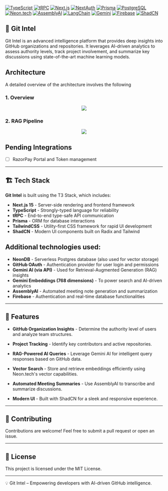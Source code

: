 [![TypeScript](https://img.shields.io/badge/TypeScript-007ACC?style=for-the-badge&logo=typescript&logoColor=white)](https://www.typescriptlang.org)
[![tRPC](https://img.shields.io/badge/tRPC-FF4D00?style=for-the-badge&logo=trpc&logoColor=white)](https://trpc.io)
[![Next.js](https://img.shields.io/badge/Next.js-000000?style=for-the-badge&logo=next.js&logoColor=white)](https://nextjs.org)
[![NextAuth](https://img.shields.io/badge/NextAuth.js-000000?style=for-the-badge&logo=nextauth&logoColor=white)](https://next-auth.js.org)
[![Prisma](https://img.shields.io/badge/Prisma-2D3748?style=for-the-badge&logo=prisma&logoColor=white)](https://www.prisma.io)
[![PostgreSQL](https://img.shields.io/badge/PostgreSQL-336791?style=for-the-badge&logo=postgresql&logoColor=white)](https://www.postgresql.org)
[![Neon.tech](https://img.shields.io/badge/Neon.tech-5A3E85?style=for-the-badge)](https://neon.tech)
[![AssemblyAI](https://img.shields.io/badge/AssemblyAI-1F8AC0?style=for-the-badge)](https://www.assemblyai.com)
[![LangChain](https://img.shields.io/badge/LangChain-005F73?style=for-the-badge)](https://langchain.com)
[![Gemini](https://img.shields.io/badge/Gemini%20AI-FF5722?style=for-the-badge)](https://ai.google)
[![Firebase](https://img.shields.io/badge/Firebase-FFCA28?style=for-the-badge&logo=firebase&logoColor=black)](https://firebase.google.com)
[![ShadCN](https://img.shields.io/badge/ShadCN-000000?style=for-the-badge&logo=shadcn&logoColor=white)](https://ui.shadcn.com)

## 🚀 Git Intel
Git Intel is an advanced intelligence platform that provides deep insights into GitHub organizations and repositories. It leverages AI-driven analytics to assess authority levels, track project involvement, and summarize key discussions using state-of-the-art machine learning models.

## Architecture 
A detailed overview of the architecture involves the following

### 1. Overview
<p align="center">
  <img src="https://github.com/user-attachments/assets/fa14a5f2-6cc2-4dc6-806e-9c13eac8a802"/>
</p>

### 2. RAG Pipeline
<p align="center">
  <img src="https://github.com/user-attachments/assets/69056f6f-5582-4a22-b95f-e756481fce51"/>
</p>

## Pending Integrations 
- [ ] RazorPay Portal and Token management

---

## 🏗 Tech Stack
**Git Intel** is built using the T3 Stack, which includes:

- **Next.js 15** - Server-side rendering and frontend framework
- **TypeScript** - Strongly-typed language for reliability
- **tRPC** - End-to-end type-safe API communication
- **Prisma** - ORM for database interactions
- **TailwindCSS** - Utility-first CSS framework for rapid UI development
- **ShadCN** - Modern UI components built on Radix and Tailwind

## Additional technologies used:
- **NeonDB** - Serverless Postgres database (also used for vector storage)
- **GitHub OAuth** - Authentication provider for user login and permissions
- **Gemini AI (via API)** - Used for Retrieval-Augmented Generation (RAG) insights
- **Gemini Embeddings (768 dimensions)** - To power search and AI-driven analytics
- **AssemblyAI** - Automated meeting note generation and summarization
- **Firebase** - Authentication and real-time database functionalities

---

## 🌟 Features
- **GitHub Organization Insights** - Determine the authority level of users and analyze team structures.
- **Project Tracking** - Identify key contributors and active repositories.
- **RAG-Powered AI Queries** - Leverage Gemini AI for intelligent query responses based on GitHub data.
- **Vector Search** - Store and retrieve embeddings efficiently using Neon.tech's vector capabilities.
- **Automated Meeting Summaries** - Use AssemblyAI to transcribe and summarize discussions.
  
- **Modern UI** - Built with ShadCN for a sleek and responsive experience.

---

## 📌 Contributing
Contributions are welcome! Feel free to submit a pull request or open an issue.

---

## 📜 License
This project is licensed under the MIT License.

---

💡 Git Intel – Empowering developers with AI-driven GitHub intelligence.
